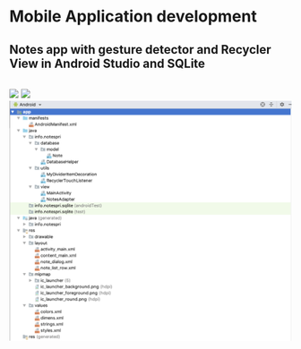 <h1>Mobile Application development</h1>
<h2>Notes app with gesture detector and Recycler View in Android Studio
and SQLite<h2>
<img src="https://github.com/PriyankaSukumar22/Mobile-Application-Development-Android-/blob/main/NotesApp/AppScreenshots/emptynote.gif" width=auto height=auto></img>
<img src="https://github.com/PriyankaSukumar22/Mobile-Application-Development-Android-/blob/main/NotesApp/AppScreenshots/emptynote.gif" width=auto height=auto></img>
<img src="https://github.com/PriyankaSukumar22/Mobile-Application-Development-Android-/blob/main/NotesApp/FileStructure.png" width=auto height=auto><img>
 
